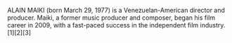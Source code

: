 ALAIN MAIKI (born March 29, 1977) is a Venezuelan-American director and producer. Maiki, a former music producer and composer, began his film career in 2009, with a fast-paced success in the independent film industry.[1][2][3]

